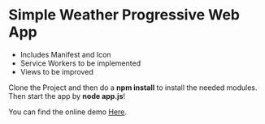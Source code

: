 # Simple Weather Progressive Web App
* Includes Manifest and Icon
* Service Workers to be implemented
* Views to be improved

Clone the Project and then do a **npm install** to install the needed modules. Then start the app by **node app.js**!

You can find the online demo [Here](http://weatherseer-weather-app.1d35.starter-us-east-1.openshiftapps.com/).
